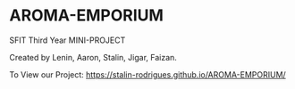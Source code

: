 # AROMA-EMPORIUM
SFIT Third Year MINI-PROJECT

Created by Lenin, Aaron, Stalin, Jigar, Faizan.

To View our Project:
https://stalin-rodrigues.github.io/AROMA-EMPORIUM/
